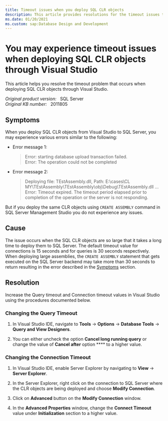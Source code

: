 ```yaml
---
title: Timeout issues when you deploy SQL CLR objects
description: This article provides resolutions for the timeout issues that occur when deploying SQL CLR objects through Visual Studio.
ms.date: 01/20/2021
ms.custom: sap:Database Design and Development
---
```

# You may experience timeout issues when deploying SQL CLR objects through Visual Studio

This article helps you resolve the timeout problem that occurs when deploying SQL CLR objects through Visual Studio.

_Original product version:_ &nbsp; SQL Server  
_Original KB number:_ &nbsp; 2011805

## Symptoms

When you deploy SQL CLR objects from Visual Studio to SQL Server, you may experience various errors similar to the following:

- Error message 1:

    > Error: starting database upload transaction failed.  
     Error: The operation could not be completed

- Error message 2:

    > Deploying file: TEstAssembly.dll, Path: E:\cases\CL MY\TEstAssembly\TEstAssembly\obj\Debug\TEstAssembly.dll ...
     Error: Timeout expired. The timeout period elapsed prior to completion of the operation or the server is not responding.  

But if you deploy the same CLR objects using `CREATE ASSEMBLY` command in SQL Server Management Studio you do not experience any issues.

## Cause

The issue occurs when the SQL CLR objects are so large that it takes a long time to deploy them to SQL Server. The default timeout value for connections is 15 seconds and for queries is 30 seconds respectively. When deploying large assemblies, the `CREATE ASSEMBLY` statement that gets executed on the SQL Server backend may take more than 30 seconds to return resulting in the error described in the [Symptoms](#symptoms) section.

## Resolution

Increase the Query timeout and Connection timeout values in Visual Studio using the procedures documented below.

### Changing the Query Timeout

1. In Visual Studio IDE, navigate to **Tools** -> **Options** -> **Database Tools** -> **Query and View Designers**.  

2. You can either uncheck the option **Cancel long running query** or change the value of **Cancel after** option **** to a higher value.

### Changing the Connection Timeout

1. In Visual Studio IDE, enable Server Explorer by navigating to **View** -> **Server Explorer**.  

2. In the Server Explorer, right click on the connection to SQL Server where the CLR objects are being deployed and choose **Modify Connection**.

3. Click on **Advanced** button on the **Modify Connection** window.

4. In the **Advanced Properties** window, change the **Connect Timeout** value under **Initialization** section to a higher value.

